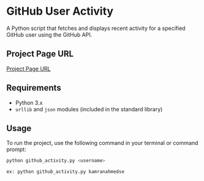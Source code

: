 # GitHub User Activity

A Python script that fetches and displays recent activity for a specified GitHub user using the GitHub API.

## Project Page URL

[Project Page URL](https://roadmap.sh/projects/github-user-activity) 

## Requirements

- Python 3.x
- `urllib` and `json` modules (included in the standard library)

## Usage

To run the project, use the following command in your terminal or command prompt:

```bash
python github_activity.py <username>

ex: python github_activity.py kamranahmedse
